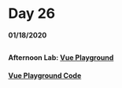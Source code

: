 # Day 26
__01/18/2020__

## 

### 

### 

### 

#### Afternoon Lab: [Vue Playground](https://trevor-r-allen.github.io/vue-playground/)
####                [Vue Playground Code](https://github.com/trevor-r-allen/vue-playground)